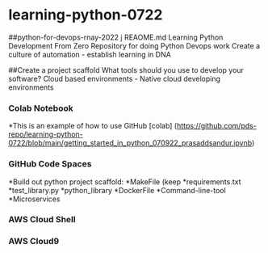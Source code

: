 # learning-python-0722
##python-for-devops-rnay-2022 j REAOME.md 
Learning Python Development
From Zero Repository for doing Python Devops work 
Create a culture of automation - establish learning in DNA

##Create a project scaffold 
What tools should you use to develop your software?
Cloud based environments - Native cloud developing environments

### Colab Notebook
*This is an example of how to use GitHub [colab] (https://github.com/pds-repo/learning-python-0722/blob/main/getting_started_in_python_070922_prasaddsandur.ipynb)

### GitHub Code Spaces
*Build out python project scaffold:
  *MakeFile (keep 
  *requirements.txt
  *test_library.py
  *python_library
  *DockerFile
  *Command-line-tool
  *Microservices
  

### AWS Cloud Shell

### AWS Cloud9

